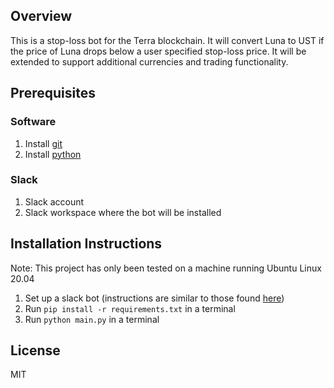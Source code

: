 ## Overview

This is a stop-loss bot for the Terra blockchain. It will convert Luna to UST if the price of Luna drops below a user specified stop-loss price.
It will be extended to support additional currencies and trading functionality.

## Prerequisites

### Software
1. Install [git](https://git-scm.com/)
2. Install [python](https://www.python.org/downloads/)

### Slack

1. Slack account
2. Slack workspace where the bot will be installed

## Installation Instructions

Note: This project has only been tested on a machine running Ubuntu Linux 20.04

1. Set up a slack bot (instructions are similar to those found [here](../LiquiditySnipping/README.md))
2. Run `pip install -r requirements.txt` in a terminal
3. Run `python main.py` in a terminal

## License

MIT